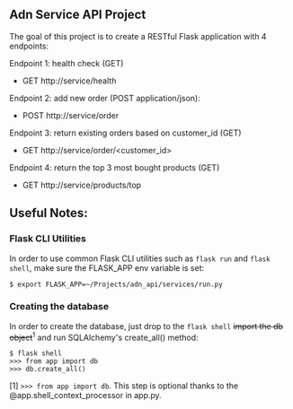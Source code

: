 ## Adn Service API Project

The goal of this project is to create a RESTful Flask application with 4 endpoints:

Endpoint 1: health check (GET)

- GET http://service/health

Endpoint 2: add new order (POST application/json):

- POST http://service/order

Endpoint 3: return existing orders based on customer_id (GET)

- GET http://service/order/<customer_id>

Endpoint 4: return the top 3 most bought products (GET)

- GET http://service/products/top



## Useful Notes:

### Flask CLI Utilities
In order to use common Flask CLI utilities such as `flask run` and `flask shell`, make sure the FLASK_APP env variable is set:

```
$ export FLASK_APP=~/Projects/adn_api/services/run.py
```

### Creating the database
In order to create the database, just drop to the `flask shell` ~~import the db object~~<sup>1</sup> and run SQLAlchemy's create_all() method:

```
$ flask shell
>>> from app import db
>>> db.create_all()
```

[1] `>>> from app import db`. This step is optional thanks to the @app.shell_context_processor in app.py.